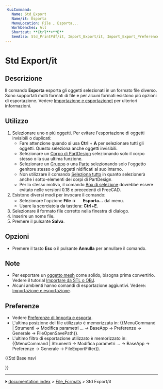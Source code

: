 ```yaml
---
 GuiCommand:
   Name: Std_Export
   Name/it: Esporta
   MenuLocation: File , Esporta...
   Workbenches: All
   Shortcut: **Ctrl**+**E**
   SeeAlso: Std_PrintPdf/it, Import_Export/it, Import_Export_Preferences/it
---
```


# Std Export/it



## Descrizione

Il comando **Esporta** esporta gli oggetti selezionati in un formato file diverso. Sono supportati molti formati di file e per alcuni formati esistono più opzioni di esportazione. Vedere [Importazione e esportazionet](Import_Export/it.md) per ulteriori informazioni.



## Utilizzo

1.  Selezionare uno o più oggetti. Per evitare l\'esportazione di oggetti invisibili o duplicati:
    -   Fare attenzione quando si usa **Ctrl** + **A** per selezionare tutti gli oggetti. Questo seleziona anche oggetti invisibili.
    -   Selezionare un [Corpo di PartDesign](PartDesign_Body/it.md) selezionando solo il corpo stesso o la sua ultima funzione.
    -   Selezionare un [Gruppo](Std_Group/it.md) o una [Parte](Std_Part/it.md) selezionando solo l\'oggetto genitore stesso o gli oggetti nidificati al suo interno.
    -   Non utilizzare il comando [Seleziona tutto](Std_SelectAll/it.md) in quanto selezionerà anche i sotto-elementi dei corpi di PartDesign.
    -   Per lo stesso motivo, il comando [Box di selezione](Std_BoxSelection/it.md) dovrebbe essere evitato nelle versioni 0.18 e precedenti di FreeCAD.
2.  Esistono diversi modi per invocare il comando:
    -   Selezionare l\'opzione **File → <img src="images/Std_Export.svg" width=16px> Esporta...** dal menu.
    -   Usare la scorciatoia da tastiera: **Ctrl**+**E**.
3.  Selezionare il formato file corretto nella finestra di dialogo.
4.  Inserire un nome file.
5.  Premere il pulsante **Salva**.



## Opzioni

-   Premere il tasto **Esc** o il pulsante **Annulla** per annullare il comando.



## Note

-   Per esportare un [oggetto mesh](Mesh_Workbench/it.md) come solido, bisogna prima convertirlo. Vedere il tutorial [Importare da STL o OBJ](Import_from_STL_or_OBJ/it.md).
-   Alcuni ambienti hanno comandi di esportazione aggiuntivi. Vedere: [Importazione e esportazione](Import_Export/it.md).



## Preferenze

-   Vedere [Preferenze di Importa e esporta](Import_Export_Preferences/it.md).
-   L\'ultima posizione del file utilizzato è memorizzata in: {{MenuCommand | Strumenti → Modifica parametri ... → BaseApp → Preferenze → Generale → FileOpenSavePath}}.
-   L\'ultimo filtro di esportazione utilizzato è memorizzato in: {{MenuCommand | Strumenti → Modifica parametri ... → BaseApp → Preferenze → Generale → FileExportFilter}}.





{{Std Base navi

}}



---
⏵ [documentation index](../README.md) > [File_Formats](Category_File_Formats.md) > Std Export/it
